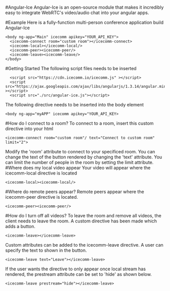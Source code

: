 #Angular-Ice
Angular-Ice is an open-source module that makes it incredibly easy to integrate WebRTC's video/audio chat into your angular apps.

#Example
Here is a fully-function multi-person conference application build Angular-Ice
````
<body ng-app="Main" icecomm apikey="YOUR_API_KEY">
  <icecomm-connect room="custom room"></icecomm-connect>
  <icecomm-local></icecomm-local/>
  <icecomm-peer><icecomm-peer/>
  <icecomm-leave><icecomm-leave/>
</body>
````
#Getting Started
The following script files needs to be inserted
````
  <script src="https://cdn.icecomm.io/icecomm.js" ></script>
  <script src="https://ajax.googleapis.com/ajax/libs/angularjs/1.3.14/angular.min.js" ></script>
  <script src="./src/angular-ice.js"></script>
````
The following directive needs to be inserted into the body element
````
<body ng-app="myAPP" icecomm apikey="YOUR_API_KEY>
````
#How do I connect to a room?
To connect to a room, insert this custom directive into your html
````
<icecomm-connect room="custom room"/ text="Connect to custom room" limit="2">
````
Modify the 'room' attribute to connect to your specificed room. You can change the text of the button rendered by changing the 'text' attribute. You can limit the number of people in the room by setting the limit attribute.
#Where does my local video appear
Your video will appear where the icecomm-local directive is located
````
<icecomm-local><icecomm-local/>
````
#Where do remote peers appear?
Remote peers appear where the icecomm-peer directive is located.
````
<icecomm-peer><icecomm-peer/>
````
#How do I turn off all videos?
To leave the room and remove all videos, the client needs to leave the room. A custom directive has been made which adds a button.
````
<icecomm-leave></icecomm-leave>
````
Custom attributes can be added to the icecomm-leave directive. A user can specify the text to shown in the button.
````
<icecomm-leave text="Leave"></icecomm-leave>
````
If the user wants the directive to only appear once local stream has rendered, the prestream attribute can be set to 'hide' as shown below.
````
<icecomm-leave prestream="hide"></icecomm-leave>
````